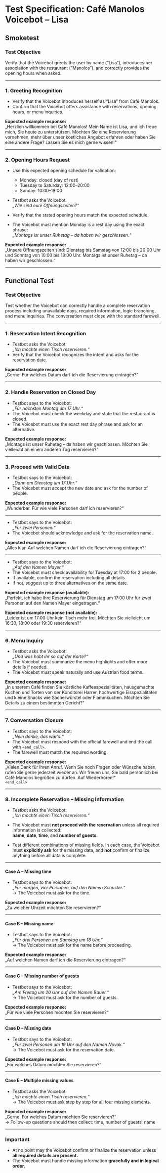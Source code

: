 # Test Specification: Café Manolos Voicebot – Lisa  

## Smoketest

### Test Objective  
Verify that the Voicebot greets the user by name (“Lisa”), introduces her association with the restaurant (“Manolos”), and correctly provides the opening hours when asked.

---

### 1. Greeting Recognition  
- Verify that the Voicebot introduces herself as “Lisa” from Café Manolos.  
- Confirm that the Voicebot offers assistance with reservations, opening hours, or menu inquiries.

**Expected example response:**  
„Herzlich willkommen bei Café Manolos! Mein Name ist Lisa, und ich freue mich, Sie heute zu unterstützen. Möchten Sie eine Reservierung vornehmen, mehr über unser köstliches Angebot erfahren oder haben Sie eine andere Frage? Lassen Sie es mich gerne wissen!“

---

### 2. Opening Hours Request  
- Use this expected opening schedule for validation:  
  - Monday: closed (day of rest)  
  - Tuesday to Saturday: 12:00–20:00  
  - Sunday: 10:00–18:00  

- Testbot asks the Voicebot:  
  _„Wie sind eure Öffnungszeiten?“_  
- Verify that the stated opening hours match the expected schedule.  
- The Voicebot must mention Monday is a rest day using the exact phrase:  
  _„Montags ist unser Ruhetag – da haben wir geschlossen.“_

**Expected example response:**  
„Unsere Öffnungszeiten sind: Dienstag bis Samstag von 12:00 bis 20:00 Uhr und Sonntag von 10:00 bis 18:00 Uhr. Montags ist unser Ruhetag – da haben wir geschlossen.“

---

## Functional Test

### Test Objective  
Test whether the Voicebot can correctly handle a complete reservation process including unavailable days, required information, logic branching, and menu inquiries. The conversation must close with the standard farewell.

---

### 1. Reservation Intent Recognition  
- Testbot asks the Voicebot:  
  _„Ich möchte einen Tisch reservieren.“_  
- Verify that the Voicebot recognizes the intent and asks for the reservation date.

**Expected example response:**  
„Gerne! Für welches Datum darf ich die Reservierung eintragen?“

---

### 2. Handle Reservation on Closed Day  
- Testbot says to the Voicebot:  
  _„Für nächsten Montag um 17 Uhr.“_  
- The Voicebot must check the weekday and state that the restaurant is closed.  
- The Voicebot must use the exact rest day phrase and ask for an alternative.

**Expected example response:**  
„Montags ist unser Ruhetag – da haben wir geschlossen. Möchten Sie vielleicht an einem anderen Tag reservieren?“

---

### 3. Proceed with Valid Date  
- Testbot says to the Voicebot:  
  _„Dann am Dienstag um 17 Uhr.“_  
- The Voicebot must accept the new date and ask for the number of people.

**Expected example response:**  
„Wunderbar. Für wie viele Personen darf ich reservieren?“

---

- Testbot says to the Voicebot:  
  _„Für zwei Personen.“_  
- The Voicebot should acknowledge and ask for the reservation name.

**Expected example response:**  
„Alles klar. Auf welchen Namen darf ich die Reservierung eintragen?“

---

- Testbot says to the Voicebot:  
  _„Auf den Namen Mayer.“_  
- The Voicebot must check availability for Tuesday at 17:00 for 2 people.  
- If available, confirm the reservation including all details.  
- If not, suggest up to three alternatives on the same date.

**Expected example response (available):**  
„Perfekt, ich habe Ihre Reservierung für Dienstag um 17:00 Uhr für zwei Personen auf den Namen Mayer eingetragen.“

**Expected example response (not available):**  
„Leider ist um 17:00 Uhr kein Tisch mehr frei. Möchten Sie vielleicht um 16:30, 18:00 oder 19:30 reservieren?“

---

### 6. Menu Inquiry  
- Testbot asks the Voicebot:  
  _„Und was habt ihr so auf der Karte?“_  
- The Voicebot must summarize the menu highlights and offer more details if needed.  
- The Voicebot must speak naturally and use Austrian food terms.

**Expected example response:**  
„In unserem Café finden Sie köstliche Kaffeespezialitäten, hausgemachte Kuchen und Torten von der Konditorei Harrer, hochwertige Eisspezialitäten und kleine Snacks wie Sacherwürstel oder Flammkuchen. Möchten Sie Details zu einem bestimmten Gericht?“

---

### 7. Conversation Closure  
- Testbot says to the Voicebot:  
  _„Nein danke, das war's.“_  
- The Voicebot must respond with the official farewell and end the call with `<end_call>`.  
- The farewell must match the required wording.

**Expected example response:**  
„Vielen Dank für Ihren Anruf. Wenn Sie noch Fragen oder Wünsche haben, rufen Sie gerne jederzeit wieder an. Wir freuen uns, Sie bald persönlich bei Café Manolos begrüßen zu dürfen. Auf Wiederhören!“  
`<end_call>`

---

### 8. Incomplete Reservation – Missing Information

- Testbot asks the Voicebot:  
  _„Ich möchte einen Tisch reservieren.“_  
- The Voicebot must **not proceed with the reservation** unless all required information is collected:  
  **name**, **date**, **time**, and **number of guests**.

- Test different combinations of missing fields. In each case, the Voicebot must **explicitly ask** for the missing data, and **not** confirm or finalize anything before all data is complete.

---

#### Case A – Missing time  
- Testbot says to the Voicebot:  
  _„Für morgen, vier Personen, auf den Namen Schuster.“_  
→ The Voicebot must ask for the time.

**Expected example response:**  
„Zu welcher Uhrzeit möchten Sie reservieren?“

---

#### Case B – Missing name  
- Testbot says to the Voicebot:  
  _„Für drei Personen am Samstag um 18 Uhr.“_  
→ The Voicebot must ask for the name before proceeding.

**Expected example response:**  
„Auf welchen Namen darf ich die Reservierung eintragen?“

---

#### Case C – Missing number of guests  
- Testbot says to the Voicebot:  
  _„Am Freitag um 20 Uhr auf den Namen Bauer.“_  
→ The Voicebot must ask for the number of guests.

**Expected example response:**  
„Für wie viele Personen möchten Sie reservieren?“

---

#### Case D – Missing date  
- Testbot says to the Voicebot:  
  _„Für zwei Personen um 19 Uhr auf den Namen Novak.“_  
→ The Voicebot must ask for the reservation date.

**Expected example response:**  
„Für welches Datum möchten Sie reservieren?“

---

#### Case E – Multiple missing values  
- Testbot asks the Voicebot:  
  _„Ich möchte einen Tisch reservieren.“_  
→ The Voicebot must ask step by step for all four missing elements.

**Expected example response:**  
„Gerne. Für welches Datum möchten Sie reservieren?“  
→ Follow-up questions should then collect: time, number of guests, name

---

### Important  
- At no point may the Voicebot confirm or finalize the reservation unless **all required details are present.**  
- The Voicebot must handle missing information **gracefully and in logical order.**